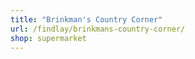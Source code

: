 ```yaml
---
title: "Brinkman's Country Corner"
url: /findlay/brinkmans-country-corner/
shop: supermarket
---
```

